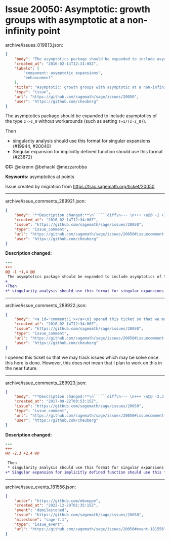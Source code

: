 # Issue 20050: Asymptotic: growth groups with asymptotic at a non-infinity point

archive/issues_019813.json:
```json
{
    "body": "The asymptotics package should be expanded to include asymptotics of the type `z->z_0` without workarounds (such as setting `T=1/(z-z_0)`).\n\nThen\n* singularity analysis should use this format for singular expansions (#19944, #20040)\n* Singular expansion for implicitly defined function should use this format (#23872)\n\n**CC:**  @dkrenn @behackl @mezzarobba\n\n**Keywords:** asymptotics at points\n\nIssue created by migration from https://trac.sagemath.org/ticket/20050\n\n",
    "created_at": "2016-02-14T12:31:08Z",
    "labels": [
        "component: asymptotic expansions",
        "enhancement"
    ],
    "title": "Asymptotic: growth groups with asymptotic at a non-infinity point",
    "type": "issue",
    "url": "https://github.com/sagemath/sage/issues/20050",
    "user": "https://github.com/cheuberg"
}
```
The asymptotics package should be expanded to include asymptotics of the type `z->z_0` without workarounds (such as setting `T=1/(z-z_0)`).

Then
* singularity analysis should use this format for singular expansions (#19944, #20040)
* Singular expansion for implicitly defined function should use this format (#23872)

**CC:**  @dkrenn @behackl @mezzarobba

**Keywords:** asymptotics at points

Issue created by migration from https://trac.sagemath.org/ticket/20050





---

archive/issue_comments_289921.json:
```json
{
    "body": "**Description changed:**\n``````diff\n--- \n+++ \n@@ -1 +1,4 @@\n The asymptotics package should be expanded to include asymptotics of the type `z->z_0` without workarounds (such as setting `T=1/(z-z_0)`).\n+\n+Then\n+* singularity analysis should use this format for singular expansions (#19944, #20040)\n``````\n",
    "created_at": "2016-02-14T12:34:06Z",
    "issue": "https://github.com/sagemath/sage/issues/20050",
    "type": "issue_comment",
    "url": "https://github.com/sagemath/sage/issues/20050#issuecomment-289921",
    "user": "https://github.com/cheuberg"
}
```

**Description changed:**
``````diff
--- 
+++ 
@@ -1 +1,4 @@
 The asymptotics package should be expanded to include asymptotics of the type `z->z_0` without workarounds (such as setting `T=1/(z-z_0)`).
+
+Then
+* singularity analysis should use this format for singular expansions (#19944, #20040)
``````




---

archive/issue_comments_289922.json:
```json
{
    "body": "<a id='comment:1'></a>\nI opened this ticket so that we may track issues which may be solve once this here is done. However, this does *not* mean that I plan to work on this in the near future.",
    "created_at": "2016-02-14T12:34:06Z",
    "issue": "https://github.com/sagemath/sage/issues/20050",
    "type": "issue_comment",
    "url": "https://github.com/sagemath/sage/issues/20050#issuecomment-289922",
    "user": "https://github.com/cheuberg"
}
```

<a id='comment:1'></a>
I opened this ticket so that we may track issues which may be solve once this here is done. However, this does *not* mean that I plan to work on this in the near future.



---

archive/issue_comments_289923.json:
```json
{
    "body": "**Description changed:**\n``````diff\n--- \n+++ \n@@ -2,3 +2,4 @@\n \n Then\n * singularity analysis should use this format for singular expansions (#19944, #20040)\n+* Singular expansion for implicitly defined function should use this format (#23872)\n``````\n",
    "created_at": "2017-09-22T09:53:15Z",
    "issue": "https://github.com/sagemath/sage/issues/20050",
    "type": "issue_comment",
    "url": "https://github.com/sagemath/sage/issues/20050#issuecomment-289923",
    "user": "https://github.com/cheuberg"
}
```

**Description changed:**
``````diff
--- 
+++ 
@@ -2,3 +2,4 @@
 
 Then
 * singularity analysis should use this format for singular expansions (#19944, #20040)
+* Singular expansion for implicitly defined function should use this format (#23872)
``````




---

archive/issue_events_181556.json:
```json
{
    "actor": "https://github.com/mkoeppe",
    "created_at": "2022-12-29T01:35:15Z",
    "event": "demilestoned",
    "issue": "https://github.com/sagemath/sage/issues/20050",
    "milestone": "sage-7.1",
    "type": "issue_event",
    "url": "https://github.com/sagemath/sage/issues/20050#event-181556"
}
```
